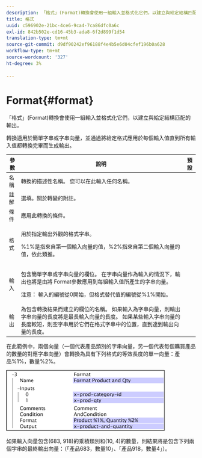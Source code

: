 ```yaml
---
description: 「格式」(Format)轉換會使用一組輸入並格式化它們，以建立與給定結構匹配的輸出。
title: 格式
uuid: c596902e-21bc-4ce6-9ca4-7ca86dfc0a6c
exl-id: 842b502e-cd16-45b3-ada8-6f2d899f1d54
translation-type: tm+mt
source-git-commit: d9df90242ef96188f4e4b5e6d04cfef196b0a628
workflow-type: tm+mt
source-wordcount: '327'
ht-degree: 3%

---
```


# Format{#format}

「格式」(Format)轉換會使用一組輸入並格式化它們，以建立與給定結構匹配的輸出。

轉換適用於簡單字串或字串向量，並通過將給定格式應用於每個輸入值直到所有輸入值都轉換完畢而生成輸出。

<table id="table_3953C993167248AA9A47964A51C4AB5D"> 
 <thead> 
  <tr> 
   <th colname="col1" class="entry"> 參數 </th> 
   <th colname="col2" class="entry"> 說明 </th> 
   <th colname="col3" class="entry"> 預設 </th> 
  </tr> 
 </thead>
 <tbody> 
  <tr> 
   <td colname="col1"> 名稱 </td> 
   <td colname="col2"> 轉換的描述性名稱。 您可以在此輸入任何名稱。 </td> 
   <td colname="col3"></td> 
  </tr> 
  <tr> 
   <td colname="col1"> 註解 </td> 
   <td colname="col2"> 選填。關於轉變的附註。 </td> 
   <td colname="col3"></td> 
  </tr> 
  <tr> 
   <td colname="col1"> 條件 </td> 
   <td colname="col2"> 應用此轉換的條件。 </td> 
   <td colname="col3"></td> 
  </tr> 
  <tr> 
   <td colname="col1"> 格式 </td> 
   <td colname="col2"> <p>用於指定輸出外觀的格式字串。 </p> <p> %1%是指來自第一個輸入向量的值，%2%指來自第二個輸入向量的值，依此類推。 </p> </td> 
   <td colname="col3"></td> 
  </tr> 
  <tr> 
   <td colname="col1"> 輸入 </td> 
   <td colname="col2"> <p>包含簡單字串或字串向量的欄位。 在字串向量作為輸入的情況下，輸出也將是由將<span class="wintitle"> Format</span>參數應用到每組輸入值所產生的字串向量。 </p> <p> <p>注意： 輸入的編號從0開始，但格式替代值的編號從%1%開始。 </p> </p> </td> 
   <td colname="col3"></td> 
  </tr> 
  <tr> 
   <td colname="col1"> 輸出 </td> 
   <td colname="col2"> 為包含轉換結果而建立的欄位的名稱。 如果輸入為字串向量，則輸出字串向量的長度將是最長輸入向量的長度。 如果某些輸入字串向量的長度較短，則空字串用於它們在格式字串中的位置，直到達到輸出向量的長度。 </td> 
   <td colname="col3"></td> 
  </tr> 
 </tbody> 
</table>

在此範例中，兩個向量（一個代表產品類別的字串向量，另一個代表每個購買產品的數量的對應字串向量）會轉換為具有下列格式的等效長度的單一向量：產品%1%，數量%2%。

![](assets/cfg_TransformationType_Format.png)

如果輸入向量包含(683, 918)的乘積類別和(10, 4)的數量，則結果將是包含下列兩個字串的最終輸出向量：（「產品683，數量10」、「產品918，數量4」）。

